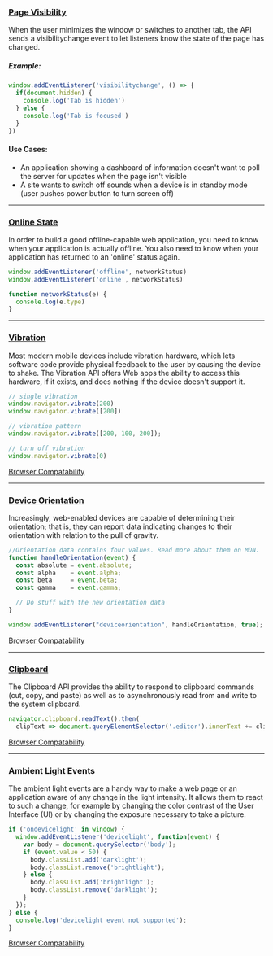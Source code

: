 ### [Page Visibility](https://developer.mozilla.org/en-US/docs/Web/API/Page_Visibility_API)

When the user minimizes the window or switches to another tab, the API sends a visibilitychange event to let listeners know the state of the page has changed.

##### Example:
```javascript
window.addEventListener('visibilitychange', () => {
  if(document.hidden) {
    console.log('Tab is hidden')
  } else {
    console.log('Tab is focused')
  }
})
```

#### Use Cases:
* An application showing a dashboard of information doesn't want to poll the server for updates when the page isn't visible
* A site wants to switch off sounds when a device is in standby mode (user pushes power button to turn screen off)

-----

### [Online State](https://developer.mozilla.org/en-US/docs/Web/API/NavigatorOnLine/Online_and_offline_events)
In order to build a good offline-capable web application, you need to know when your application is actually offline. You also need to know when your application has returned to an 'online' status again.

```javascript
window.addEventListener('offline', networkStatus)
window.addEventListener('online', networkStatus)

function networkStatus(e) {
  console.log(e.type)
}
```

-----

### [Vibration](https://developer.mozilla.org/en-US/docs/Web/API/Vibration_API)
Most modern mobile devices include vibration hardware, which lets software code provide physical feedback to the user by causing the device to shake. The Vibration API offers Web apps the ability to access this hardware, if it exists, and does nothing if the device doesn't support it.

```javascript
// single vibration
window.navigator.vibrate(200)
window.navigator.vibrate([200])

// vibration pattern
window.navigator.vibrate([200, 100, 200]);

// turn off vibration
window.navigator.vibrate(0)
```

[Browser Compatability](https://developer.mozilla.org/en-US/docs/Web/API/Vibration_API#Browser_compatibility)

-----

### [Device Orientation](https://developer.mozilla.org/en-US/docs/Web/API/Detecting_device_orientation)
Increasingly, web-enabled devices are capable of determining their orientation; that is, they can report data indicating changes to their orientation with relation to the pull of gravity. 

```javascript
//Orientation data contains four values. Read more about them on MDN.
function handleOrientation(event) {
  const absolute = event.absolute;
  const alpha    = event.alpha;
  const beta     = event.beta;
  const gamma    = event.gamma;

  // Do stuff with the new orientation data
}

window.addEventListener("deviceorientation", handleOrientation, true);
```

[Browser Compatability](https://developer.mozilla.org/en-US/docs/Web/API/Detecting_device_orientation#Browser_compatibility)

-----

### [Clipboard](https://developer.mozilla.org/en-US/docs/Web/API/Clipboard_API)
The Clipboard API provides the ability to respond to clipboard commands (cut, copy, and paste) as well as to asynchronously read from and write to the system clipboard. 

```javascript
navigator.clipboard.readText().then(
  clipText => document.queryElementSelector('.editor').innerText += clipText);
```

[Browser Compatability](https://developer.mozilla.org/en-US/docs/Web/API/Clipboard_API#Browser_compatibility)

-----

### Ambient Light Events
The ambient light events are a handy way to make a web page or an application aware of any change in the light intensity. It allows them to react to such a change, for example by changing the color contrast of the User Interface (UI) or by changing the exposure necessary to take a picture.

```javascript
if ('ondevicelight' in window) {
  window.addEventListener('devicelight', function(event) {
    var body = document.querySelector('body');
    if (event.value < 50) {
      body.classList.add('darklight');
      body.classList.remove('brightlight');
    } else {
      body.classList.add('brightlight');
      body.classList.remove('darklight');
    }
  });
} else {
  console.log('devicelight event not supported');
}
```

[Browser Compatability](https://developer.mozilla.org/en-US/docs/Web/API/Ambient_Light_Events#Browser_compatibility)
